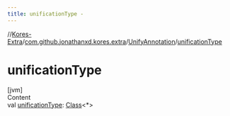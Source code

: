```yaml
---
title: unificationType -
---
```

//[Kores-Extra](../../../index.md)/[com.github.jonathanxd.kores.extra](../index.md)/[UnifyAnnotation](index.md)/[unificationType](unification-type.md)



# unificationType  
[jvm]  
Content  
val [unificationType](unification-type.md): [Class](https://docs.oracle.com/javase/8/docs/api/java/lang/Class.html)<*>  



